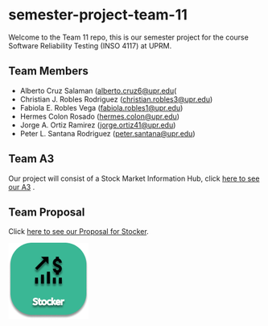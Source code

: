 # semester-project-team-11
Welcome to the Team 11 repo, this is our semester project for the course Software Reliability Testing (INSO 4117) at UPRM.

## Team Members
- Alberto Cruz Salaman (alberto.cruz6@upr.edu(
- Christian J. Robles Rodriguez (christian.robles3@upr.edu)
- Fabiola E. Robles Vega (fabiola.robles1@upr.edu)
- Hermes Colon Rosado (hermes.colon@upr.edu)
- Jorge A. Ortiz Ramirez (jorge.ortiz41@upr.edu)
- Peter L. Santana Rodriguez (peter.santana@upr.edu)

## Team A3
Our project will consist of a Stock Market Information Hub, click [here to see our A3](Documents/A3-Team11-StockMarketInfoHub.pdf) .

## Team Proposal

Click [here to see our Proposal for Stocker](Documents/Proposal%20Stocker%20-%20Team%2011.pdf).

![Stocker Logo](Documents/Logo/Stocker-Logo.png)



